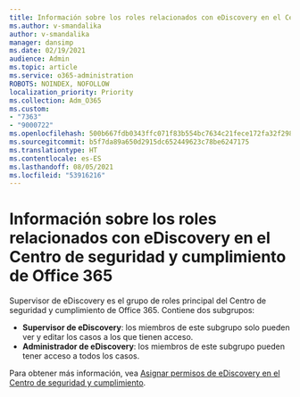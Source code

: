 ```yaml
---
title: Información sobre los roles relacionados con eDiscovery en el Centro de seguridad y cumplimiento de Office 365
ms.author: v-smandalika
author: v-smandalika
manager: dansimp
ms.date: 02/19/2021
audience: Admin
ms.topic: article
ms.service: o365-administration
ROBOTS: NOINDEX, NOFOLLOW
localization_priority: Priority
ms.collection: Adm_O365
ms.custom:
- "7363"
- "9000722"
ms.openlocfilehash: 500b667fdb0343ffc071f83b554bc7634c21fece172fa32f2984e24edbd3e892
ms.sourcegitcommit: b5f7da89a650d2915dc652449623c78be6247175
ms.translationtype: HT
ms.contentlocale: es-ES
ms.lasthandoff: 08/05/2021
ms.locfileid: "53916216"
---
```

# <a name="learn-about-ediscovery-related-roles-in-the-office-365-security--compliance-center"></a>Información sobre los roles relacionados con eDiscovery en el Centro de seguridad y cumplimiento de Office 365

Supervisor de eDiscovery es el grupo de roles principal del Centro de seguridad y cumplimiento de Office 365. Contiene dos subgrupos:

- **Supervisor de eDiscovery**: los miembros de este subgrupo solo pueden ver y editar los casos a los que tienen acceso.
- **Administrador de eDiscovery**: los miembros de este subgrupo pueden tener acceso a todos los casos.

Para obtener más información, vea [Asignar permisos de eDiscovery en el Centro de seguridad y cumplimiento](https://docs.microsoft.com/microsoft-365/compliance/assign-ediscovery-permissions).